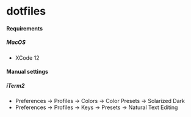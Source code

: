 # dotfiles

#### Requirements
##### MacOS
- XCode 12

#### Manual settings
##### iTerm2 
- Preferences -> Profiles -> Colors -> Color Presets -> Solarized Dark
- Preferences -> Profiles -> Keys -> Presets -> Natural Text Editing